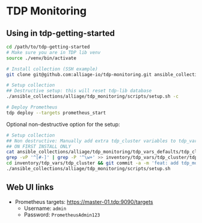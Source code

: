# TDP Monitoring

## Using in tdp-getting-started

```sh
cd /path/to/tdp-getting-started
# Make sure you are in TDP lib venv
source ./venv/bin/activate

# Install collection (SSH example)
git clone git@github.com:alliage-io/tdp-monitoring.git ansible_collections/alliage/tdp_monitoring

# Setup collection
## Destructive setup: this will reset tdp-lib database
./ansible_collections/alliage/tdp_monitoring/scripts/setup.sh -c

# Deploy Prometheus
tdp deploy --targets prometheus_start
```

Optional non-destructive option for the setup:

```sh
# Setup collection
## Non destructive: Manually add extra tdp_cluster variables to tdp_vars
## ON FIRST INSTALL ONLY
cat ansible_collections/alliage/tdp_monitoring/tdp_vars_defaults/tdp_cluster/tdp_cluster.yml |
grep -vP '^[#-]' | grep -P '^\w+' >> inventory/tdp_vars/tdp_cluster/tdp_cluster.yml
cd inventory/tdp_vars/tdp_cluster && git commit -a -m 'feat: add tdp_monitoring vars' && cd -
./ansible_collections/alliage/tdp_monitoring/scripts/setup.sh
```

## Web UI links

- Prometheus targets: https://master-01.tdp:9090/targets
  - Username: `admin`
  - Password: `PrometheusAdmin123`
